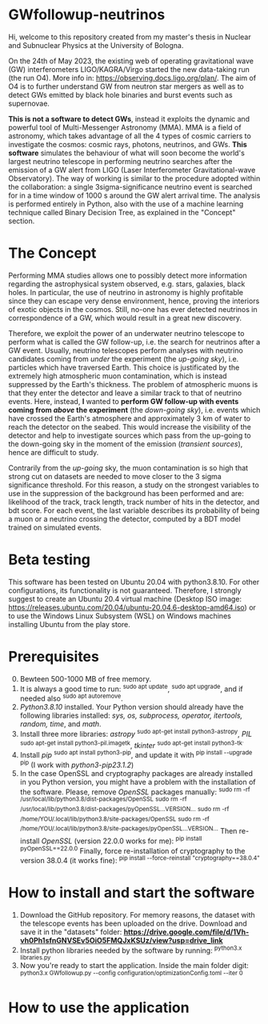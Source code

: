 # GWfollowup-neutrinos
Hi, welcome to this repository created from my master's thesis in Nuclear and Subnuclear Physics at the University of Bologna.

On the 24th of May 2023, the existing web of operating gravitational wave (GW) interferometers LIGO/KAGRA/Virgo started the new data-taking run (the run O4). More info in: https://observing.docs.ligo.org/plan/.
The aim of O4 is to further understand GW from neutron star mergers as well as to detect GWs emitted by black hole binaries and burst events such as supernovae.

**This is not a software to detect GWs**, instead it exploits the dynamic and powerful tool of Multi-Messenger Astronomy (MMA). MMA is a field of astronomy, which takes advantage of all the 4 types of cosmic carriers to investigate the cosmos: cosmic rays, photons, neutrinos, and GWs.
**This software** simulates the behaviour of what will soon become the world's largest neutrino telescope in performing neutrino searches after the emission of a GW alert from LIGO (Laser Interferometer Gravitational-wave Observatory). The way of working is similar to the procedure adopted within the collaboration: a single 3sigma-significance neutrino event is searched for in a time window of 1000 s around the GW alert arrival time. 
The analysis is performed entirely in Python, also with the use of a machine learning technique called Binary Decision Tree, as explained in the "Concept" section.

# The Concept
Performing MMA studies allows one to possibly detect more information regarding the astrophysical system observed, e.g. stars, galaxies, black holes. In particular, the use of neutrino in astronomy is highly profitable since they can escape very dense environment, hence, proving the interiors of exotic objects in the cosmos. Still, no-one has ever detected neutrinos in correspondence of a GW, which would result in a great new discovery.

Therefore, we exploit the power of an underwater neutrino telescope to perform what is called the GW follow-up, i.e. the search for neutrinos after a GW event. 
Usually, neutrino telescopes perform analyses with neutrino candidates coming from _under_ the experiment (the _up-going sky_), i.e. particles which have traversed Earth. This choice is justificated by the extremely high atmospheric muon contamination, which is instead suppressed by the Earth's thickness. The problem of atmospheric muons is that they enter the detector and leave a similar track to that of neutrino events.
Here, instead, **I** wanted to **perform GW follow-up with events coming from _above_ the experiment** (the _down-going sky_), i.e. events which have crossed the Earth's atmosphere and approximately 3 km of water to reach the detector on the seabed. This would increase the visibility of the detector and help to investigate sources which pass from the up-going to the down-going sky in the moment of the emission (_transient sources_), hence are difficult to study.

Contrarily from the _up-going_ sky, the muon contamination is so high that strong cut on datasets are needed to move closer to the 3 sigma significance threshold. For this reason, a study on the strongest variables to use in the suppression of the background has been performed and are: likelihood of the track, track length, track number of hits in the detector, and bdt score. For each event, the last variable describes its probability of being a muon or a neutrino crossing the detector, computed by a BDT model trained on simulated events.

# Beta testing
This software has been tested on Ubuntu 20.04 with python3.8.10. For other configurations, its functionality is not guaranteed.
Therefore, I strongly suggest to create an Ubuntu 20.4 virtual machine (Desktop ISO image: https://releases.ubuntu.com/20.04/ubuntu-20.04.6-desktop-amd64.iso) or to use the Windows Linux Subsystem (WSL) on Windows machines installing Ubuntu from the play store.

# Prerequisites
0. Bewteen 500-1000 MB of free memory.
1. It is always a good time to run: <sup>sudo apt update</sup>, <sup>sudo apt upgrade</sup>, and if needed also <sup>sudo apt autoremove</sup>.
2. _Python3.8.10_ installed. Your Python version should already have the following libraries installed: _sys, os, subprocess, operator, itertools, random, time_, and _math_.
3. Install three more libraries: _astropy_ <sup>sudo apt-get install python3-astropy</sup>,
                                 _PIL_ <sup>sudo apt-get install python3-pil.imagetk</sup>,
                                 _tkinter_ <sup>sudo apt-get install python3-tk<sup>.
5. Install _pip_ <sup>sudo apt install python3-pip</sup>, and update it with <sup>pip install --upgrade pip</sup> (I work with _python3-pip23.1.2_)
6. In the case OpenSSL and cryptography packages are already installed in you Python version, you might have a problem with the installation of the software. Please, remove _OpenSSL_ packages manually:
   		<sup>sudo rm -rf /usr/local/lib/python3.8/dist-packages/OpenSSL</sup>
   		<sup>sudo rm -rf /usr/local/lib/python3.8/dist-packages/pyOpenSSL...VERSION...</sup>
   		<sup>sudo rm -rf /home/YOU/.local/lib/python3.8/site-packages/OpenSSL</sup>
		<sup>sudo rm -rf /home/YOU/.local/lib/python3.8/site-packages/pyOpenSSL...VERSION...</sup>
   Then re-install _OpenSSL_ (version 22.0.0 works for me): <sup>pip install pyOpenSSL==22.0.0</sup>
   Finally, force re-installation of cryptography to the version 38.0.4 (it works fine): <sup>pip install --force-reinstall "cryptography==38.0.4"</sup>
   
# How to install and start the software
1. Download the GitHub repository. For memory reasons, the dataset with the telescope events has been uploaded on the drive. Download and save it in the "datasets" folder: **https://drive.google.com/file/d/1Vh-vh0Ph1sfnGNVSEv5OiO5FMQJxKSUz/view?usp=drive_link**
2. Install python libraries needed by the software by running: <sup>python3.x libraries.py</sup>
4. Now you're ready to start the application. Inside the main folder digit: <sup>python3.x GWfollowup.py --config configuration/optimizationConfig.toml --iter 0</sup>

# How to use the application


